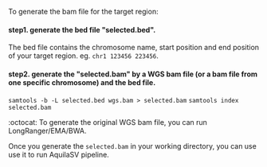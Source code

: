 To generate the bam file for the target region:

#### step1. generate the bed file "selected.bed". 
The bed file contains the chromosome name, start position and end position of your target region. eg. `chr1 123456 223456`. 

#### step2. generate the "selected.bam" by a WGS bam file (or a bam file from one specific chromosome) and the bed file. 

`samtools -b -L selected.bed wgs.bam > selected.bam`
`samtools index selected.bam`

:octocat: To generate the original WGS bam file, you can run LongRanger/EMA/BWA.




Once you generate the `selected.bam` in your working directory, you can use use it to run AquilaSV pipeline.
